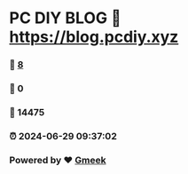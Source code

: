 # PC DIY BLOG :link: https://blog.pcdiy.xyz 
### :page_facing_up: [8](https://blog.pcdiy.xyz/tag.html) 
### :speech_balloon: 0 
### :hibiscus: 14475 
### :alarm_clock: 2024-06-29 09:37:02 
### Powered by :heart: [Gmeek](https://github.com/Meekdai/Gmeek)
